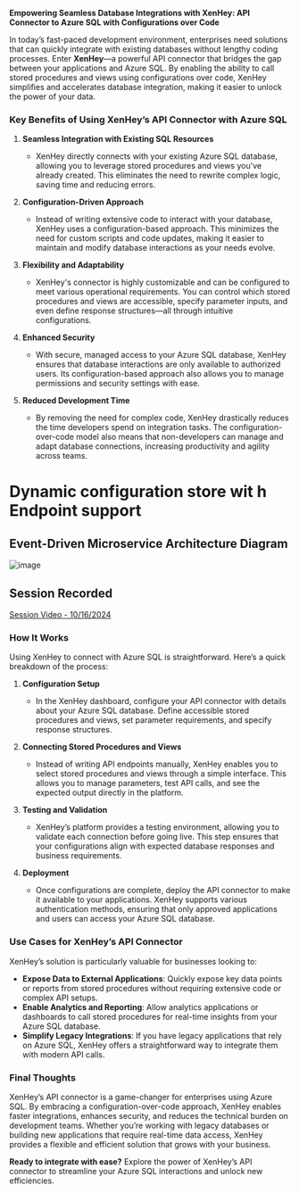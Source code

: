 **Empowering Seamless Database Integrations with XenHey: API Connector to Azure SQL with Configurations over Code**

In today’s fast-paced development environment, enterprises need solutions that can quickly integrate with existing databases without lengthy coding processes. Enter **XenHey**—a powerful API connector that bridges the gap between your applications and Azure SQL. By enabling the ability to call stored procedures and views using configurations over code, XenHey simplifies and accelerates database integration, making it easier to unlock the power of your data.

### Key Benefits of Using XenHey’s API Connector with Azure SQL

1. **Seamless Integration with Existing SQL Resources**
   - XenHey directly connects with your existing Azure SQL database, allowing you to leverage stored procedures and views you've already created. This eliminates the need to rewrite complex logic, saving time and reducing errors.

2. **Configuration-Driven Approach**
   - Instead of writing extensive code to interact with your database, XenHey uses a configuration-based approach. This minimizes the need for custom scripts and code updates, making it easier to maintain and modify database interactions as your needs evolve.

3. **Flexibility and Adaptability**
   - XenHey's connector is highly customizable and can be configured to meet various operational requirements. You can control which stored procedures and views are accessible, specify parameter inputs, and even define response structures—all through intuitive configurations.

4. **Enhanced Security**
   - With secure, managed access to your Azure SQL database, XenHey ensures that database interactions are only available to authorized users. Its configuration-based approach also allows you to manage permissions and security settings with ease.

5. **Reduced Development Time**
   - By removing the need for complex code, XenHey drastically reduces the time developers spend on integration tasks. The configuration-over-code model also means that non-developers can manage and adapt database connections, increasing productivity and agility across teams.
  


# Dynamic configuration store wit h Endpoint support


## Event-Driven Microservice Architecture Diagram

![image](https://github.com/user-attachments/assets/b8862c89-46b6-4ccb-81e8-dc23033763d0)



## Session Recorded 

[Session Video - 10/16/2024](https://pbsdatastore.blob.core.windows.net/training/TrainingInfo/video1527880342.mp4?sp=r&st=2024-10-22T15:12:48Z&se=2025-10-22T23:12:48Z&spr=https&sv=2022-11-02&sr=b&sig=h0J%2B99Qdn4NP%2BgFo1ny%2Bc2Vb3HOCEbq7pvQBWGHqMC8%3D)




### How It Works

Using XenHey to connect with Azure SQL is straightforward. Here’s a quick breakdown of the process:

1. **Configuration Setup**
   - In the XenHey dashboard, configure your API connector with details about your Azure SQL database. Define accessible stored procedures and views, set parameter requirements, and specify response structures.

2. **Connecting Stored Procedures and Views**
   - Instead of writing API endpoints manually, XenHey enables you to select stored procedures and views through a simple interface. This allows you to manage parameters, test API calls, and see the expected output directly in the platform.

3. **Testing and Validation**
   - XenHey’s platform provides a testing environment, allowing you to validate each connection before going live. This step ensures that your configurations align with expected database responses and business requirements.

4. **Deployment**
   - Once configurations are complete, deploy the API connector to make it available to your applications. XenHey supports various authentication methods, ensuring that only approved applications and users can access your Azure SQL database.

### Use Cases for XenHey’s API Connector

XenHey’s solution is particularly valuable for businesses looking to:

- **Expose Data to External Applications**: Quickly expose key data points or reports from stored procedures without requiring extensive code or complex API setups.
- **Enable Analytics and Reporting**: Allow analytics applications or dashboards to call stored procedures for real-time insights from your Azure SQL database.
- **Simplify Legacy Integrations**: If you have legacy applications that rely on Azure SQL, XenHey offers a straightforward way to integrate them with modern API calls.

### Final Thoughts

XenHey’s API connector is a game-changer for enterprises using Azure SQL. By embracing a configuration-over-code approach, XenHey enables faster integrations, enhances security, and reduces the technical burden on development teams. Whether you’re working with legacy databases or building new applications that require real-time data access, XenHey provides a flexible and efficient solution that grows with your business.

**Ready to integrate with ease?** Explore the power of XenHey’s API connector to streamline your Azure SQL interactions and unlock new efficiencies.

